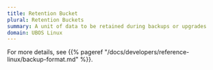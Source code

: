 ```yaml
---
title: Retention Bucket
plural: Retention Buckets
summary: A unit of data to be retained during backups or upgrades
domain: UBOS Linux
---
```


For more details, see {{% pageref "/docs/developers/reference-linux/backup-format.md" %}}.
